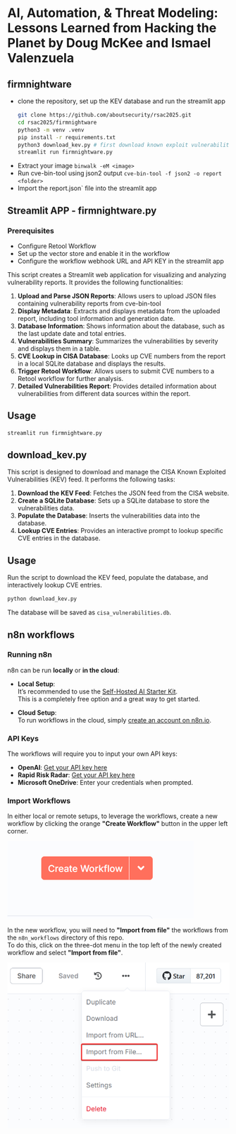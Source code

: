 

# AI, Automation, & Threat Modeling: Lessons Learned from Hacking the Planet​ by Doug McKee and Ismael Valenzuela

## firmnightware

- clone the repository, set up the KEV database and run the streamlit app 
  ```bash
  git clone https://github.com/aboutsecurity/rsac2025.git  
  cd rsac2025/firmnightware
  python3 -m venv .venv
  pip install -r requirements.txt
  python3 download_kev.py # first download known exploit vulnerabilities, quit after the download there should be a cisa_vulnerabilities.db
  streamlit run firmnightware.py 
  ```
- Extract your image `binwalk -eM <image>` 
- Run cve-bin-tool using json2 output `cve-bin-tool -f json2 -o report <folder>`
- Import the report.json` file into the streamlit app

## Streamlit APP - firmnightware.py

### Prerequisites

- Configure Retool Workflow
- Set up the vector store and enable it in the workflow
- Configure the workflow webhook URL and API KEY in the streamlit app

This script creates a Streamlit web application for visualizing and analyzing vulnerability reports. It provides the following functionalities:

1. **Upload and Parse JSON Reports**: Allows users to upload JSON files containing vulnerability reports from cve-bin-tool 
2. **Display Metadata**: Extracts and displays metadata from the uploaded report, including tool information and generation date.
3. **Database Information**: Shows information about the database, such as the last update date and total entries.
4. **Vulnerabilities Summary**: Summarizes the vulnerabilities by severity and displays them in a table.
5. **CVE Lookup in CISA Database**: Looks up CVE numbers from the report in a local SQLite database and displays the results.
6. **Trigger Retool Workflow**: Allows users to submit CVE numbers to a Retool workflow for further analysis.
7. **Detailed Vulnerabilities Report**: Provides detailed information about vulnerabilities from different data sources within the report.

## Usage

```bash
streamlit run firmnightware.py

```
   
## download_kev.py

This script is designed to download and manage the CISA Known Exploited Vulnerabilities (KEV) feed. It performs the following tasks:

1. **Download the KEV Feed**: Fetches the JSON feed from the CISA website.
2. **Create a SQLite Database**: Sets up a SQLite database to store the vulnerabilities data.
3. **Populate the Database**: Inserts the vulnerabilities data into the database.
4. **Lookup CVE Entries**: Provides an interactive prompt to lookup specific CVE entries in the database.


## Usage

Run the script to download the KEV feed, populate the database, and interactively lookup CVE entries.

```bash
python download_kev.py
```

The database will be saved as `cisa_vulnerabilities.db`.

## n8n workflows

### Running n8n

n8n can be run **locally** or **in the cloud**:

- **Local Setup**:  
  It’s recommended to use the [Self-Hosted AI Starter Kit](https://docs.n8n.io/hosting/starter-kits/ai-starter-kit/).  
  This is a completely free option and a great way to get started.

- **Cloud Setup**:  
  To run workflows in the cloud, simply [create an account on n8n.io](https://n8n.io/).

### API Keys

The workflows will require you to input your own API keys:

- **OpenAI**: [Get your API key here](https://platform.openai.com/api-keys)
- **Rapid Risk Radar**: [Get your API key here](https://www.rapidriskradar.com/)
- **Microsoft OneDrive**: Enter your credentials when prompted.


### Import Workflows

In either local or remote setups, to leverage the workflows, create a new workflow by clicking the orange **"Create Workflow"** button in the upper left corner.  

![](./img/2025-04-29-09-23-43.png)

In the new workflow, you will need to **"Import from file"** the workflows from the `n8n_workflows` directory of this repo.  
To do this, click on the three-dot menu in the top left of the newly created workflow and select **"Import from file"**.

![](./img/2025-04-29-09-25-27.png)

